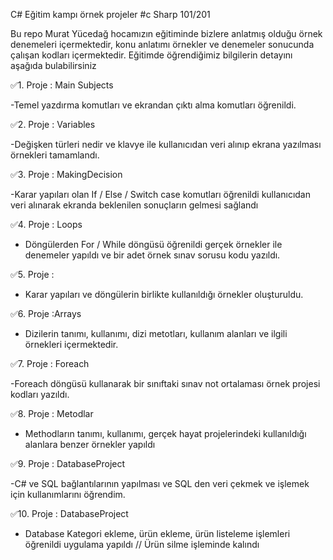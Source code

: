 C# Eğitim kampı örnek projeler 
#c Sharp 101/201

Bu repo Murat Yücedağ hocamızın eğitiminde bizlere anlatmış olduğu örnek denemeleri içermektedir, konu anlatımı örnekler ve denemeler sonucunda çalışan kodları içermektedir.
Eğitimde öğrendiğimiz bilgilerin detayını aşağıda bulabilirsiniz

 ✅1. Proje : Main Subjects

 -Temel yazdırma komutları ve ekrandan çıktı alma komutları öğrenildi.

 ✅2. Proje : Variables

 -Değişken türleri nedir ve klavye ile  kullanıcıdan veri alınıp ekrana yazılması örnekleri tamamlandı.
 
 ✅3. Proje : MakingDecision

 -Karar yapıları olan If / Else / Switch case  komutları öğrenildi kullanıcıdan veri alınarak ekranda beklenilen sonuçların gelmesi sağlandı
  
 ✅4. Proje : Loops

 - Döngülerden For / While döngüsü öğrenildi gerçek örnekler ile denemeler yapıldı ve bir adet örnek sınav sorusu kodu yazıldı.
  
 ✅5. Proje : 
 
  - Karar yapıları ve döngülerin birlikte kullanıldığı örnekler oluşturuldu.

 ✅6. Proje :Arrays
  
  - Dizilerin tanımı, kullanımı, dizi metotları, kullanım alanları ve ilgili örnekleri içermektedir.

  ✅7. Proje : Foreach
  
  -Foreach döngüsü kullanarak bir sınıftaki sınav not ortalaması örnek projesi kodları yazıldı.
  
  ✅8. Proje : Metodlar

 - Methodların tanımı, kullanımı, gerçek hayat projelerindeki kullanıldığı alanlara benzer örnekler yapıldı  
  
 ✅9. Proje : DatabaseProject

 -C# ve SQL bağlantılarının yapılması ve SQL den veri çekmek ve işlemek için kullanımlarını öğrendim.

 ✅10. Proje : DatabaseProject
 
  - Database Kategori ekleme, ürün ekleme, ürün listeleme işlemleri öğrenildi uygulama yapıldı
    // Ürün silme işleminde kalındı

        
